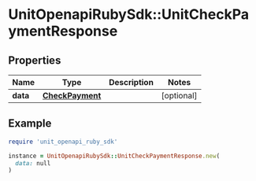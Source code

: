# UnitOpenapiRubySdk::UnitCheckPaymentResponse

## Properties

| Name | Type | Description | Notes |
| ---- | ---- | ----------- | ----- |
| **data** | [**CheckPayment**](CheckPayment.md) |  | [optional] |

## Example

```ruby
require 'unit_openapi_ruby_sdk'

instance = UnitOpenapiRubySdk::UnitCheckPaymentResponse.new(
  data: null
)
```

